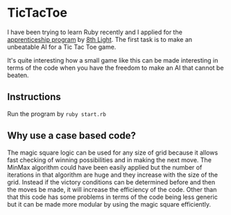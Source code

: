 TicTacToe
=========

I have been trying to learn Ruby recently and I applied for the [apprenticeship program](http://www.8thlight.com/apprenticeship) by [8th Light](http://www.8thlight.com/). The first task is to make an unbeatable AI for a Tic Tac Toe game.

It's quite interesting how a small game like this can be made interesting in terms of the code when you have the freedom to make an AI that cannot be beaten.

## Instructions

Run the program by `ruby start.rb`

## Why use a case based code?

The magic square logic can be used for any size of grid because it allows fast checking of winning possibilities and in making the next move. The MinMax algorithm could have been easily applied but the number of iterations in that algorithm are huge and they increase with the size of the grid. Instead if the victory conditions can be determined before and then the moves be made, it will increase the efficiency of the code. Other than that this code has some problems in terms of the code being less generic but it can be made more modular by using the magic square efficiently.